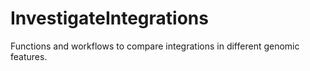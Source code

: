 
# InvestigateIntegrations

Functions and workflows to compare integrations in different genomic features.


